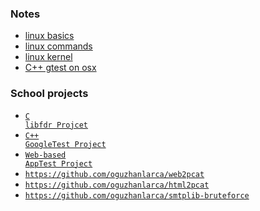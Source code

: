 ### Notes
* [linux basics](https://github.com/oguzhanlarca/computer-engineering/blob/master/linux-basics.md)
* [linux commands](https://github.com/oguzhanlarca/computer-engineering/blob/master/linux-commands.md)
* [linux kernel](https://github.com/oguzhanlarca/computer-engineering/blob/master/linux-kernel.md)
* [C++ gtest on osx](https://github.com/oguzhanlarca/computer-engineering/blob/master/software_test/README.md)

### School projects
* <code>[C libfdr Projcet](https://github.com/oguzhanlarca/computer-engineering/tree/master/system_programming/programs)</code><br> 
* <code>[C++ GoogleTest Project](https://github.com/oguzhanlarca/computer-engineering/blob/master/software_test/C%2B%2B%20Google%20Test%20Framework%20-%20Bitirme%20Projesi.pdf)</code><br> 
* <code>[Web-based AppTest Project](https://github.com/oguzhanlarca/computer-engineering/blob/master/software_test/Web%20Uygulamasi%20Uzerinde%20Otomasyon%20Yazilim%20Testi.pdf)</code><br> 
* <code>https://github.com/oguzhanlarca/web2pcat</code><br> 
* <code>https://github.com/oguzhanlarca/html2pcat</code><br> 
* <code>https://github.com/oguzhanlarca/smtplib-bruteforce</code><br> 
